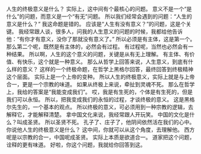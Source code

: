人生的终极意义是什么？
实际上，这中间有个最核心的问题。
意义不是一个“是什么”的问题，而意义是一个“有无”问题。
所以我们经常会遇到的问题：“人生的意义是什么？”
我这命题是错的。
应该是“人生有没有意义？”的问题，这是个关键。
我经常跟人谈，很多人，问我的人生意义的问题的时候，我都给他告诉他：“有你才有意义，没你了那就没有意义了。”
所以必须是有主体，这是第一个。
那么第二个呢，既然是有主体的，必然会有过程。
有过程呢，当然也必然会有一种结果。
所以啊，人生的这个意义的问题，关键是从有无上理解。
有主体、有价值、有快乐，这个就是一种意义。
那么从哲学上回答来说，人生意义，到底有什么样的意义？
这样的一个终极命题，在哲学上黑格尔回答，最终回答到终极精神这个层面。
实际上是一个上帝的变种。
所以人生的终极意义，实际上就是与上帝合一，更是一个宗教的味道。
如果从终极上来说，牵扯到灵魂不死。
那么在哲学上，我给的答案是“我能变成我们”。
哎，我是有生死的，个体是有生死的，但是我们可以永恒。
所以，把我变成我们的永恒的过程，才谈终极的意义。
这是黑格尔先生的，一个基本的观点。
所以终极的意义，可必须用到一种宗教的逻辑，去解释它，才能解释清楚。
拿中国文化来说，我经常跟人开玩笑。
中国的文化是什么？叫成圣贤。
所以圣贤不死。
孔子了、庄子了，他阴间依然活在我们的心中。
你说他人生的终极意义是什么？
这中间，你就可以从这个角度，去理解他。
西方呢是以宗教的合一，中国呢成圣贤。
实际上本质是欲道合一。
道家把这个问题，诠释的更有味道。
好啦，你这个问题，我就给你回答到这。